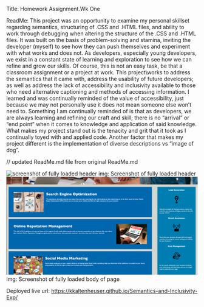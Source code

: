 Title: Homework Assignment.Wk One

ReadMe: This project was an opportunity to examine my personal skillset regarding semantics, structuring of .CSS and .HTML files, 
and ability to work through debugging when altering the structure of the .CSS and .HTML files. It was built on the basis of 
problem-solving and stamina, inviting the developer (myself) to see how they can push themselves and experiment with what works 
and does not. As developers, especially young developers, we exist in a constant state of learning and exploration to see how we 
can refine and grow our skills. Of course, this is not an easy task, be that a classroom assignment or a project at work. This 
project\works to address the semantics that it came with, address the usability of future developers; as well as address the lack 
of accessibility and inclusivity available to those who need alternative captioning and methods of accessing information. I learned 
and was continually reminded of the value of accessibility, just because we may not personally use it does not mean someone else 
won’t need to. Something I am continually reminded of is that as developers, we are always learning and refining our craft and skill; 
there is no “arrival” or “end point” when it comes to knowledge and application of said knowledge. What makes my project stand out is 
the tenacity and grit that it took as I continually toyed with and applied code. Another factor that makes my project different is the 
implementation of diverse descriptions vs “image of dog”.


// updated ReadMe.md file from original ReadMe.md

![screenshot of fully loaded header](https://github.com/kkaltenheuser/HW1-CU-09-2020/blob/master/Screen%20Shot%202020-10-03%20at%2011.01.53%20AM%20(2).png)
img: Screenshot of fully loaded header
![screenshot of fully loaded body](https://github.com/kkaltenheuser/HW1-CU-09-2020/blob/master/Screen%20Shot%202020-10-03%20at%2011.02.05%20AM%20(2).png)
img: Screenshot of fully loaded body of page


Deployed live url: https://kkaltenheuser.github.io/Semantics-and-Inclusivity-Exp/
